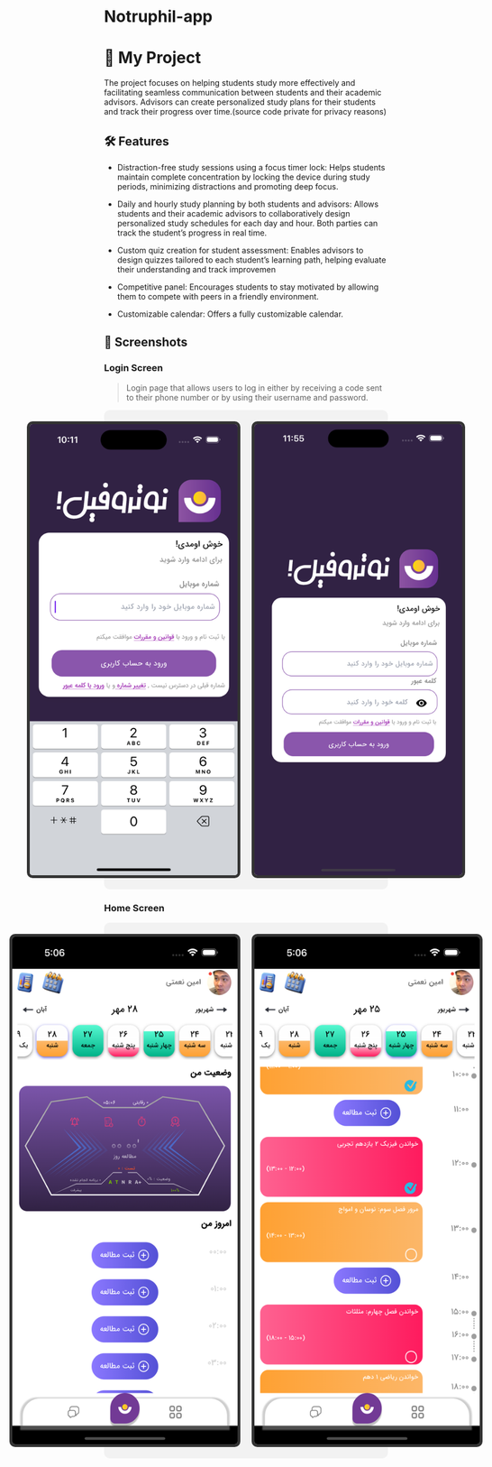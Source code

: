 # Notruphil-app
# 🚀 My Project
The project focuses on helping students study more effectively and facilitating seamless communication between students and their academic advisors. Advisors can create personalized study plans for their students and track their progress over time.(source code private for privacy reasons)

## 🛠 Features

- Distraction-free study sessions using a focus timer lock:
Helps students maintain complete concentration by locking the device during study periods, minimizing distractions and promoting deep focus.

- Daily and hourly study planning by both students and advisors:
Allows students and their academic advisors to collaboratively design personalized study schedules for each day and hour. Both parties can track the student’s progress in real time.

- Custom quiz creation for student assessment:
Enables advisors to design quizzes tailored to each student’s learning path, helping evaluate their understanding and track improvemen
- Competitive panel:
Encourages students to stay motivated by allowing them to compete with peers in a friendly environment.
- Customizable calendar:
Offers a fully customizable calendar.

## 📸 Screenshots

### Login Screen
> Login page that allows users to log in either by receiving a code sent to their phone number or by using their username and password.

<div style="background-color: #f2f2f2; padding: 20px; border-radius: 10px; text-align: center;">
  <div style="display: flex; justify-content: center; align-items: center; gap: 20px;">
    <img src="asset/img/Login.png" width="400" height="800" style="border: 5px solid #333; border-radius: 10px;"/>
    <img src="asset/img/login-userpass.png" width="400" height="800" style="border: 5px solid #333; border-radius: 10px;"/>
  </div>
</div>

### Home Screen

<div style="background-color: #f2f2f2; padding: 20px; border-radius: 10px; text-align: center;">
  <div style="display: flex; justify-content: center; align-items: center; gap: 20px;">
    <img src="asset/img/home.png" width="400" height="900" style="border: 5px solid #333; border-radius: 10px;"/>
    <img src="asset/img/plan.png" width="400" height="900" style="border: 5px solid #333; border-radius: 10px;"/>
  </div>
</div>







